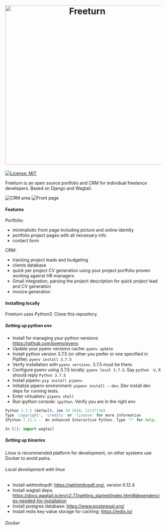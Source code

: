 

<h1 align="center">
    <img width="512" valign="middle" src="https://cheparev-portfolio.s3.amazonaws.com/images/freeturn.original.png" alt="Freeturn">
</h1>

[![License: MIT](https://img.shields.io/badge/License-MIT-yellow.svg)](https://opensource.org/licenses/MIT)

Freeturn is an open source portfolio and CRM for individual freelance developers.
Based on Django and Wagtail.

![CRM area](https://cheparev-portfolio.s3.amazonaws.com/images/Office_-_Projects_070.original.png)
![Front page](https://cheparev-portfolio.s3.amazonaws.com/images/Selection_069.original.png)

#### Features

Portfolio:

* minimalistic front page including picture and online identity
* portfolio project pages with all necessary info
* contact form

CRM:
* tracking project leads and budgeting
* clients database
* quick per project CV generation using your project portfolio proven working against HR managers
* Gmail integration, parsing the project description for quick project lead and CV generation
* invoice generation


#### Installing locally

Freeturn uses Python3. Clone this repository.

##### Setting up python env

* Install for managing your python versions: https://github.com/pyenv/pyenv.
* Update your pyenv versions cache: `pyenv update`
* Install python version 3.7.5 (or other you prefer or one specified in Pipfile): `pyenv install 3.7.5`
* Verify installation with `pyenv versions`. 3.7.5 must be there.
* Configure pyenv using 3.7.5 locally: `pyenv local 3.7.5`. Say `python -V`, it should reply `Python 3.7.5`
* Install pipenv: `pip install pipenv`
* Initialize pipenv environment: `pipenv install --dev`. Dev install dev deps for running tests.
* Enter virtualenv: `pipenv shell`
* Run ipython console: `ipython`. Verify you are in the right env

```python
Python 3.7.5 (default, Jan 30 2020, 12:57:36) 
Type 'copyright', 'credits' or 'license' for more information
IPython 7.11.1 -- An enhanced Interactive Python. Type '?' for help.

In [1]: import wagtail
```

##### Setting up binaries

Linux is recommended platform for development, on other systems use Docker to avoid pains.

###### Local development with linux

* Install wkhtmltopdf: https://wkhtmltopdf.org/, version 0.12.4
* Install wagtail deps: https://docs.wagtail.io/en/v2.7.1/getting_started/index.html#dependencies-needed-for-installation
* Install postgres database: https://www.postgresql.org/
* Install redis key-value storage for caching: https://redis.io/

###### Docker
